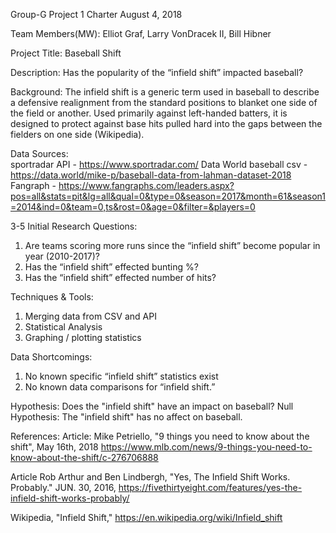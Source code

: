 Group-G
Project 1 Charter						August 4, 2018
	

Team Members(MW):   Elliot Graf, Larry VonDracek II, Bill
 				   Hibner

Project Title:  Baseball Shift

Description:  Has the popularity of the “infield shift” impacted baseball?

Background:  The infield shift is a generic term used in baseball to describe a defensive realignment from the standard positions to blanket one side of the field or another. Used primarily against left-handed batters, it is designed to protect against base hits pulled hard into the gaps between the fielders on one side (Wikipedia). 

Data Sources:  
sportradar API - https://www.sportradar.com/
Data World baseball csv - https://data.world/mike-p/baseball-data-from-lahman-dataset-2018
Fangraph - https://www.fangraphs.com/leaders.aspx?pos=all&stats=pit&lg=all&qual=0&type=0&season=2017&month=61&season1=2014&ind=0&team=0,ts&rost=0&age=0&filter=&players=0

3-5 Initial Research Questions:
1.	Are teams scoring more runs since the “infield shift” become popular in year (2010-2017)?
2.	Has the “infield shift” effected bunting %?
3.	Has the “infield shift” effected number of hits?

Techniques & Tools:
1.	Merging data from CSV and API
2.	Statistical Analysis
3.	Graphing / plotting statistics

Data Shortcomings:
1.	No known specific “infield shift” statistics exist
2.	No known data comparisons for “infield shift.”

Hypothesis:
Does the "infield shift" have an impact on baseball?
Null Hypothesis:   The "infield shift" has no affect on baseball.

References:
Article: Mike Petriello, "9 things you need to know about the shift", May 16th, 2018
https://www.mlb.com/news/9-things-you-need-to-know-about-the-shift/c-276706888

Article Rob Arthur and Ben Lindbergh, "Yes, The Infield Shift Works. Probably." JUN. 30, 2016,
https://fivethirtyeight.com/features/yes-the-infield-shift-works-probably/

Wikipedia, "Infield Shift," https://en.wikipedia.org/wiki/Infield_shift
